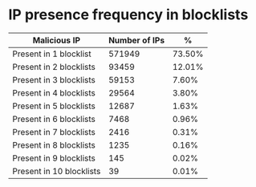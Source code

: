 # IP presence frequency in blocklists
| Malicious IP | Number of IPs | % |
|----|----|----|
| Present in 1 blocklist | 571949 | 73.50% |
| Present in 2 blocklists | 93459 | 12.01% |
| Present in 3 blocklists | 59153 | 7.60% |
| Present in 4 blocklists | 29564 | 3.80% |
| Present in 5 blocklists | 12687 | 1.63% |
| Present in 6 blocklists | 7468 | 0.96% |
| Present in 7 blocklists | 2416 | 0.31% |
| Present in 8 blocklists | 1235 | 0.16% |
| Present in 9 blocklists | 145 | 0.02% |
| Present in 10 blocklists | 39 | 0.01% |
